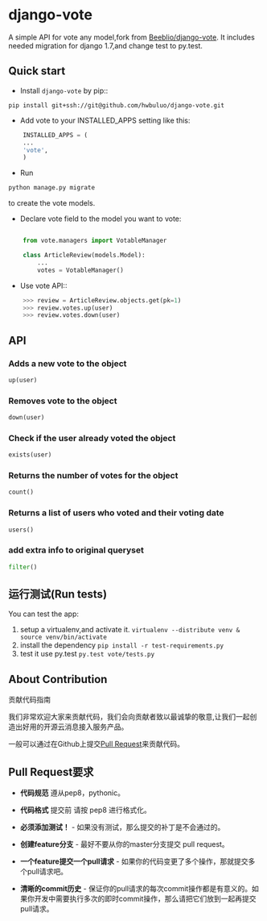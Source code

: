 # django-vote
A simple API for vote any model,fork from [Beeblio/django-vote](https://github.com/Beeblio/django-vote). It includes needed migration for django 1.7,and change test to py.test.



## Quick start

* Install ``django-vote`` by pip::
```
pip install git+ssh://git@github.com/hwbuluo/django-vote.git
```
* Add vote to your INSTALLED_APPS setting like this:

```python
    INSTALLED_APPS = (
    ...
    'vote',
    )
```
* Run 
```python 
python manage.py migrate
``` 
to create the vote models.
* Declare vote field to the model you want to vote:
```python

    from vote.managers import VotableManager

    class ArticleReview(models.Model):
        ...
        votes = VotableManager()
```
* Use vote API::
```python
    >>> review = ArticleReview.objects.get(pk=1)
    >>> review.votes.up(user)
    >>> review.votes.down(user)
```

## API

### Adds a new vote to the object
```python
up(user)
```
### Removes vote to the object
```python
down(user)
```
### Check if the user already voted the object
```python
exists(user)
```

### Returns the number of votes for the object
```python
count()
```

### Returns a list of users who voted and their voting date
```python
users()
```

### add extra info to original queryset
```python
filter()
```

## 运行测试(Run tests)

You can test the app:

1. setup a virtualenv,and activate it.
``
virtualenv --distribute venv & source venv/bin/activate
``
2. install the dependency
``
pip install -r test-requirements.py
``
3. test it use py.test
``
py.test vote/tests.py
``

## About Contribution 

贡献代码指南

我们非常欢迎大家来贡献代码，我们会向贡献者致以最诚挚的敬意,让我们一起创造出好用的开源云消息接入服务产品。

一般可以通过在Github上提交[Pull Request](https://github.com/hwbuluo/django-vote)来贡献代码。

## Pull Request要求

- **代码规范** 遵从pep8，pythonic。

- **代码格式** 提交前 请按 pep8 进行格式化。

- **必须添加测试！** - 如果没有测试，那么提交的补丁是不会通过的。

- **创建feature分支** - 最好不要从你的master分支提交 pull request。

- **一个feature提交一个pull请求** - 如果你的代码变更了多个操作，那就提交多个pull请求吧。

- **清晰的commit历史** - 保证你的pull请求的每次commit操作都是有意义的。如果你开发中需要执行多次的即时commit操作，那么请把它们放到一起再提交pull请求。

